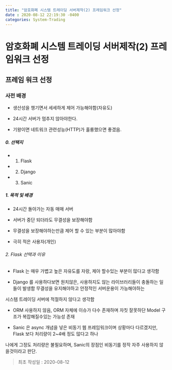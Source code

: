 ```yaml
---
title: "암호화폐 시스템 트레이딩 서버제작(2) 프레임워크 선정"
date : 2020-08-12 22:19:30 -0400
categories: System-Trading
---
```



# 암호화폐 시스템 트레이딩 서버제작(2) 프레임워크 선정


## 프레임 워크 선정

### 사전 배경

- 생산성을 챙기면서 세세하게 제어 가능해야함(자유도)

- 24시간 서버가 멈추지 않아야한다.

- 기왕이면 네트워크 관련성능(HTTP)가 훌륭했으면 좋겠음.


##### 0. 선택지

- 1. Flask

- 2. Django

- 3. Sanic


##### 1. 목적 및 배경

- 24시간 돌아가는 자동 매매 서버

- 서버가 중단 되더라도 무결성을 보장해야함

- 무결성을 보장해야하는만큼 제어 할 수 있는 부분이 많아야함

- 극히 적은 사용자(개인)


###### 2. Flask 선택과 이유

- Flask 는 매우 가볍고 높은 자유도를 자랑, 제아 할수있는 부분이 많다고 생각함

- Django 를 사용하다보면 원치않은, 사용하지도 않는 라이브러리들이 충돌하는 일들이 발생함 무결성을 유지해야하고 안정적인 서버운용이 가능해야하는

시스템 트레이딩 서버에 적절하지 않다고 생각함

- ORM 사용하지 않음, ORM 자체에 이슈가 다수 존재하며 자칫 잘못하단 Model 구조가 복잡해질수있는 가능성 존재

- Sanic 은 async 개념을 넣은 비동기 웹 프레임워크이며 상황마다 다르겠지만, Flask 보다 처리량이 2~4배 정도 많다고 하나

나에게 그정도 처리량은 불필요하며, Sanic의 장점인 비동기를 정작 자주 사용하지 않을것이라고 판단.



> 최초 작성일 : 2020-08-12
